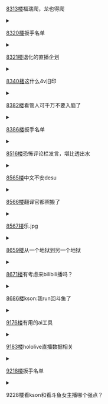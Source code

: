 [8313楼](https://bbs.nga.cn/read.php?tid=26555454&page=416#l8313)福瑞爬，龙也得爬

<details>
  <summary></summary>
  
  <img src="https://img.nga.178.com/attachments/mon_202105/23/-zue37Q2o-8o4gK2bT1kShq-sg.jpg"></img>

</details>

[8320楼](https://bbs.nga.cn/read.php?tid=26555454&page=417#l8320)扳手名单

<details>
  <summary></summary>
  
  蝗粉扳手

  <br>
  
  もざいく

  あみざる

  夕立雲

  まろやか100mg

  海外ニキDavid

  貴史

  アマタツー[天晴]

  姓名

  AIペンギン

  sope

  9629 kuroniku

</details>

[8321楼](https://bbs.nga.cn/read.php?tid=26555454&page=417#l8321)退化的直播企划

<details>
  <summary></summary>
  
  看了隔壁友社某个食人的生物的企划，突然意识到曾经的阿蝗搞过如下企划：
  
  1、蝗闻；
  
  2、双声道鬼故事；
  
  3、墓碑刻孝子的剧情向截评论栏企划；
  
  4、(已经非常脑死了的)早餐直播；
  
  <br>

  现在就除了游戏唱丧乞讨烂梗回以及现在已经极其少见的同时视听看电影回，外加kson姐贵的化妆回，连根毛都不剩了

  而说起毛…
  
  5、脱毛企划。

  现在直播内容比曾经少了那么多，只剩下最脑死的几个，而蝗粉们依然觉得毫无问题地继续当脑死全肯定…

  主播和观众还真是互为明镜嘿

  编辑补充：现在的同时视听回也几乎一点不剩，我怀疑现在的阿蝗剩下的体力和集中力已经不足以支持它看完一部两个小时左右的电影了

</details>

[8340楼](https://bbs.nga.cn/read.php?tid=26555454&page=418#l8340)这什么4v旧印

<details>
  <summary></summary>
  
  4V旧印是吧

  <details>
    <summary></summary>
    <img src="https://img.nga.178.com/attachments/mon_202105/23/-zue37Q2o-78xnK2cT1kShs-12h.jpg"></img>
  </details>

</details>

[8382楼](https://bbs.nga.cn/read.php?tid=26555454&page=420#l8382)看管人可千万不要入脑了

<details>
  <summary></summary>
  
  4chan木口入脑人和vtb观众

  <img src="https://img.nga.178.com/attachments/mon_202105/23/-zue37Q2o-15xaZ17T3cSu0-17n.jpeg"></img>

  <img src="https://img.nga.178.com/attachments/mon_202105/23/-zue37Q2o-8nlnZaT3cSu0-aw.jpeg"></img>

  <img src="https://img.nga.178.com/attachments/mon_202105/23/-zue37Q2o-81z5K2qT3cStq-b5.jpeg"></img>

  <img src="https://img.nga.178.com/attachments/mon_202105/23/-zue37Q2o-e7x9ZgT3cSu0-gg.jpeg"></img>

  <img src="https://img.nga.178.com/attachments/mon_202105/23/-zue37Q2o-2r8jZpT3cSu0-tf.jpeg"></img>

</details>

[8386楼](https://bbs.nga.cn/read.php?tid=26555454&page=420#l8386)扳手名单

<details>
  <summary></summary>
  
  蝗粉扳手

  <br>
  
  もざいく

  あみざる

  夕立雲

  まろやか100mg

  海外ニキDavid

  貴史

  Taishi Ch. 神代大使

  アマタツー[天晴]

  姓名

  AIペンギン

  sope

  9629 kuroniku

</details>

[8516楼](https://bbs.nga.cn/read.php?tid=26555454&page=426#l8516)恐怖评论栏发言，堪比透出水

<details>
  <summary></summary>
  
  <img src="https://img.nga.178.com/attachments/mon_202105/23/-zue37Q2o-arpqZoT3cSu0-h0.jpg.medium.jpg"></img>

  绷不住了<img src="https://img4.nga.178.com/ngabbs/post/smile/ac15.png"></img>

  从上面拉进去又从下面透出来是吧<img src="https://img4.nga.178.com/ngabbs/post/smile/ac15.png"></img>

</details>

[8565楼](https://bbs.nga.cn/read.php?tid=26555454&page=429#l8565)中文不安desu

<details>
  <summary></summary>
  
  笑死，怎么还有蛙用中文去回复k儿子
  
  <img src="https://img.nga.178.com/attachments/mon_202105/24/-zue37Q2o-99c3ZcT3cSnb-sg.jpg"></img>

</details>

[8566楼](https://bbs.nga.cn/read.php?tid=26555454&page=429#l8566)翻译官都照搬了

<details>
  <summary></summary>
  
  <img src="https://img.nga.178.com/attachments/mon_202105/24/-zue37Q2o-2hirZbT1kShs-12i.jpg"></img>

  大姐nene怎么成了这个样子，窃取别人的劳动成果是吧

</details>

[8567楼](https://bbs.nga.cn/read.php?tid=26555454&page=429#l8567)乐.jpg

<details>
  <summary></summary>
  
  “a particular channel had a same problem as mine”
  
  xdm对不起我蚌埠住了

  <img src="https://img.nga.178.com/attachments/mon_202105/24/-zue37Q2o-ixktZtT3cSu0-xw.jpg"></img>

</details>

[8659楼](https://bbs.nga.cn/read.php?tid=26555454&page=433#l8659)从一个地狱到另一个地狱

<details>
  <summary></summary>
  
  <img src="https://img.nga.178.com/attachments/mon_202105/24/-zue37Q2o-4huiZbT1kShs-jt.jpg"></img>

  K孙：油管不管我就润去图奇播
  
  笑了

</details>

[8671楼](https://bbs.nga.cn/read.php?tid=26555454&page=434#l8671)有考虑来bilibili播吗？

<details>
  <summary></summary>
  
  <img src="https://img.nga.178.com/attachments/mon_202105/24/-zue37Q2o-6zu5K2pT1kSfi-sg.jpg"></img>
  
  经典永流传

</details>

[8686楼](https://bbs.nga.cn/read.php?tid=26555454&page=435#l8686)kson:我run回斗鱼了

<details>
  <summary></summary>
  
  <img src="https://img.nga.178.com/attachments/mon_202105/24/-zue37Q2o-4s9vK1tT1kShr-b9.jpg"></img>

  一小时前的K孙：油管你给我听好了奥，再不图图andy我就润！去图奇!<img src="https://img.nga.178.com/attachments/mon_202105/24/-zue37Q2o-b2thK1Sn-n.png"></img>

  一小时后：斗鱼见。

</details>

[9176楼](https://bbs.nga.cn/read.php?tid=26555454&page=459#l9176)有用的ai工具

<details>
  <summary></summary>
  
  [https://15.ai/] AI声优 维修中
  
  [https://play.aidungeon.io/main/home] AI地下城
  
  [http://if.caiyunai.com/dream/#/] AI写作 维修中
  
  [https://thisxdoesnotexist.com/] AI生成万物
  
  [https://waifulabs.com/] 生成二次元头像

  发点AI

  这五个网站可以伪装成一大批不存在的可互动有声优的V填塞蓝铜

  <img src="https://img.nga.178.com/attachments/mon_202105/24/-zue37Q2o-5gfhZ1mT3cSwf-mw.png"></img>

</details>

[9183楼](https://bbs.nga.cn/read.php?tid=26555454&page=460#l9183)hololive直播数据相关

<details>
  <summary></summary>
  
  今天VMP更新了，讲了下三个被撤水军的倒霉蛋。这挨刀的人选是真的巧啊，怎么那么多巧合？

  https://t.bilibili.com/528332542793345957?tab=2

  <img src="https://img.nga.178.com/attachments/mon_202105/24/-zue37Q2o-2ib3ZcT3cSnr-gq.jpg"></img>

  <img src="https://img.nga.178.com/attachments/mon_202105/24/-zue37Q2o-j1lqK2nT3cSs4-it.jpg"></img>

  <img src="https://img.nga.178.com/attachments/mon_202105/24/-zue37Q2o-d3zkK2kT3cSjg-c0.jpg"></img>

</details>

[9218楼](https://bbs.nga.cn/read.php?tid=26555454&page=461#l9218)扳手名单

<details>
  <summary></summary>
  
  蝗粉扳手

  <br>
  
  まろやか100mg

  海外ニキDavid

  うっかり歌玉

  Voss

  マタツー[天晴]

  半角軍曹

  姓名

  AIペンギン

  sope

  9629 kuroniku

  ほわちゃい

</details>

9228楼看kson和看斗鱼女主播哪个强点？